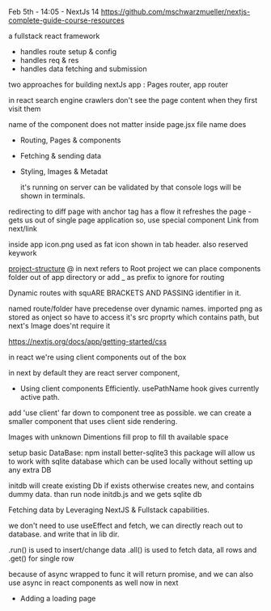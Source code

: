 Feb 5th - 14:05 - NextJs 14
https://github.com/mschwarzmueller/nextjs-complete-guide-course-resources

a fullstack react framework

- handles route setup & config
- handles req & res
- handles data fetching and submission

two approaches for building nextJs app : Pages router, app router

in react search engine crawlers don't see the page content when they first visit them

name of the component does not matter inside page.jsx file name does

- Routing, Pages & components
- Fetching & sending data
- Styling, Images & Metadat

  it's running on server can be validated by that console logs will be shown in terminals.

redirecting to diff page with anchor tag has a flow it refreshes the page
<a></a> - gets us out of single page application so,
use special component Link from next/link

inside app icon.png used as fat icon shown in tab header. also reserved keywork

[project-structure](https://nextjs.org/docs/app/getting-started/project-structure)
@ in next refers to Root project
we can place components folder out of app directory or add \_ as prefix to ignore for routing

Dynamic routes with squARE BRACKETS AND PASSING identifier in it.

named route/folder have precedense over dynamic names.
imported png as stored as onject so have to access it's src proprty which contains path, but next's Image does'nt require it

https://nextjs.org/docs/app/getting-started/css

in react we're using client components out of the box

in next by default they are react server component,

- Using client components Efficiently.
  usePathName hook gives currently active path.

add 'use client' far down to component tree as possible.
we can create a smaller component that uses client side rendering.

Images with unknown Dimentions
fill prop to fill th available space

setup basic DataBase:
npm install better-sqlite3
this package will allow us to work with sqlite database
which can be used locally without setting up any extra DB

initdb will create existing Db if exists otherwise creates new, and contains dummy data.
than run node initdb.js
and we gets sqlite db

Fetching data by Leveraging NextJS & Fullstack capabilities.

we don't need to use useEffect and fetch, we can directly reach out to database.
and write that in lib dir.

.run() is used to insert/change data
.all() is used to fetch data, all rows
and .get() for single row

because of async wrapped to func it will return promise, and we can also use async in react components as well now in next

- Adding a loading page
